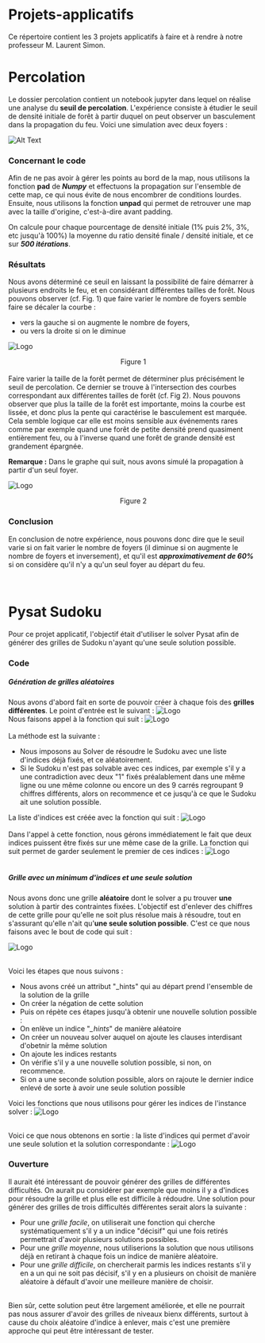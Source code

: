 # Projets-applicatifs
Ce répertoire contient les 3 projets applicatifs à faire et à rendre à notre professeur M. Laurent Simon.

# Percolation

Le dossier percolation contient un notebook jupyter dans lequel on réalise une analyse du **seuil de percolation**. L'expérience consiste à étudier le seuil de densité initiale de forêt à partir duquel on peut observer un basculement dans la propagation du feu. Voici une simulation avec deux foyers :

![Alt Text](https://github.com/Younzer/Projets-applicatifs/blob/master/percolation/percolation.gif)

### Concernant le code
Afin de ne pas avoir à gérer les points au bord de la map, nous utilisons la fonction **pad** de ***Numpy*** et effectuons la propagation sur l'ensemble de cette map, ce qui nous évite de nous encombrer de conditions lourdes. Ensuite, nous utilisons la fonction **unpad** qui permet de retrouver une map avec la taille d'origine, c'est-à-dire avant padding.

On calcule pour chaque pourcentage de densité initiale (1% puis 2%, 3%, etc jusqu'à 100%) la moyenne du ratio densité finale / densité initiale, et ce sur ***500 itérations***. 

### Résultats
Nous avons déterminé ce seuil en laissant la possibilité de faire démarrer à plusieurs endroits le feu, et en considérant différentes tailles de forêt. Nous pouvons observer (cf. Fig. 1) que faire varier le nombre de foyers semble faire se décaler la courbe :
* vers la gauche si on augmente le nombre de foyers, 
* ou vers la droite si on le diminue

![Logo](https://github.com/Younzer/Projets-applicatifs/blob/master/percolation/seuil_foyers.png "Seuil en fonction du nombre de foyers")
<div align="center">Figure 1</div>

<br />
Faire varier la taille de la forêt permet de déterminer plus précisément le seuil de percolation. Ce dernier se trouve à l'intersection des courbes correspondant aux différentes tailles de forêt (cf. Fig 2). Nous pouvons observer que plus la taille de la forêt est importante, moins la courbe est lissée, et donc plus la pente qui caractérise le basculement est marquée. Cela semble logique car elle est moins sensible aux événements rares comme par exemple quand une forêt de petite densité prend quasiment entièrement feu, ou à l'inverse quand une forêt de grande densité est grandement épargnée. 

**Remarque :** Dans le graphe qui suit, nous avons simulé la propagation à partir d'un seul foyer.

![Logo](https://github.com/Younzer/Projets-applicatifs/blob/master/percolation/seuil_surface.png "Seuil en fonction de la superficie")
<div align="center">Figure 2</div>


### Conclusion
En conclusion de notre expérience, nous pouvons donc dire que le seuil varie si on fait varier le nombre de foyers (il diminue si on augmente le nombre de foyers et inversement), et qu'il est ***approximativement de 60%*** si on considère qu'il n'y a qu'un seul foyer au départ du feu.

<br />

# Pysat Sudoku

Pour ce projet applicatif, l'objectif était d'utiliser le solver Pysat afin de générer des grilles de Sudoku n'ayant qu'une seule solution possible.

### Code

##### Génération de grilles aléatoires

Nous avons d'abord fait en sorte de pouvoir créer à chaque fois des **grilles différentes**. Le point d'entrée est le suivant : 
![Logo](https://github.com/Younzer/Projets-applicatifs/blob/master/sudoku/images/entree.png "Point d'entrée")
<br />
Nous faisons appel à la fonction qui suit :
![Logo](https://github.com/Younzer/Projets-applicatifs/blob/master/sudoku/images/generate_random_grid.png "Génération de grille aléatoire")
<br />
<br />
La méthode est la suivante :
* Nous imposons au Solver de résoudre le Sudoku avec une liste d'indices déjà fixés, et ce aléatoirement.
* Si le Sudoku n'est pas solvable avec ces indices, par exemple s'il y a une contradiction avec deux "1" fixés préalablement dans une même ligne ou une même colonne ou encore un des 9 carrés regroupant 9 chiffres différents, alors on recommence et ce jusqu'à ce que le Sudoku ait une solution possible.

La liste d'indices est créée avec la fonction qui suit :
![Logo](https://github.com/Younzer/Projets-applicatifs/blob/master/sudoku/images/generateFixedHints.png "Génération d'indices aléatoires")
<br />
<br />
Dans l'appel à cette fonction, nous gérons immédiatement le fait que deux indices puissent être fixés sur une même case de la grille. La fonction qui suit permet de garder seulement le premier de ces indices :
![Logo](https://github.com/Younzer/Projets-applicatifs/blob/master/sudoku/images/remove_contradictions.png "Un seul indice par case")
<br />
<br />

##### Grille avec un minimum d'indices et une seule solution

Nous avons donc une grille **aléatoire** dont le solver a pu trouver **une** solution à partir des contraintes fixées. L'objectif est d'enlever des chiffres de cette grille pour qu'elle ne soit plus résolue mais à résoudre, tout en s'assurant qu'elle n'ait qu'**une seule solution possible**. C'est ce que nous faisons avec le bout de code qui suit :

![Logo](https://github.com/Younzer/Projets-applicatifs/blob/master/sudoku/images/get_sol.png "Génèration d'une grille à une seule solution")
<br />
<br />

Voici les étapes que nous suivons :
* Nous avons créé un attribut "_hints" qui au départ prend l'ensemble de la solution de la grille
* On créer la négation de cette solution
* Puis on répète ces étapes jusqu'à obtenir une nouvelle solution possible :
 * On enlève un indice "*_hints*" de manière aléatoire
 * On créer un nouveau solver auquel on ajoute les clauses interdisant d'obetnir la même solution
 * On ajoute les indices restants
 * On vérifie s'il y a une nouvelle solution possible, si non, on recommence.
 * Si on a une seconde solution possible, alors on rajoute le dernier indice enlevé de sorte à avoir une seule solution possible
 
Voici les fonctions que nous utilisons pour gérer les indices de l'instance solver :
![Logo](https://github.com/Younzer/Projets-applicatifs/blob/master/sudoku/images/fonctions.png "Fonctions ajoutées à la classe")
<br />
<br />

Voici ce que nous obtenons en sortie : la liste d'indices qui permet d'avoir une seule solution et la solution correspondante :
![Logo](https://github.com/Younzer/Projets-applicatifs/blob/master/sudoku/images/list_hints.png "Indices et solution")


### Ouverture

Il aurait été intéressant de pouvoir générer des grilles de différentes difficultés. On aurait pu considérer par exemple que moins il y a d'indices pour résoudre la grille et plus elle est difficile à rédoudre. Une solution pour générer des grilles de trois difficultés différentes serait alors la suivante :
* Pour une *grille facile*, on utiliserait une fonction qui cherche systématiquement s'il y a un indice "décisif" qui une fois retirés permettrait d'avoir plusieurs solutions possibles.
* Pour une *grille moyenne*, nous utiliserions la solution que nous utilisons déjà en retirant à chaque fois un indice de manière aléatoire.
* Pour une *grille difficile*, on chercherait parmis les indices restants s'il y en a un qui ne soit pas décisif, s'il y en a plusieurs on choisit de manière aléatoire à défault d'avoir une meilleure manière de choisir.
<br />
Bien sûr, cette solution peut être largement améliorée, et elle ne pourrait pas nous assurer d'avoir des grilles de niveaux bienx différents, surtout à cause du choix aléatoire d'indice à enlever, mais c'est une première approche qui peut être intéressant de tester.

